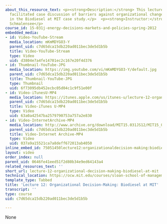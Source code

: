 ```yaml
---
about_this_resource_text: <p><strong>Description:</strong> This lecture features a
  facilitated case discussion of barriers against organizational change as present
  in the Biodiesel at MIT case study.</p>  <p><strong>Instructor:</strong> Richard
  Schmalensee</p>
course_id: 15-031j-energy-decisions-markets-and-policies-spring-2012
embedded_media:
- id: Video-YouTube-Stream
  media_location: mKmMDYGO3-Y
  parent_uid: c7d65dca15db220ad011bec3de5d1b5b
  title: Video-YouTube-Stream
  type: Video
  uid: d3804e7a4fe14701ec2c167e20f4d376
- id: Thumbnail-YouTube-JPG
  media_location: https://img.youtube.com/vi/mKmMDYGO3-Y/default.jpg
  parent_uid: c7d65dca15db220ad011bec3de5d1b5b
  title: Thumbnail-YouTube-JPG
  type: Thumbnail
  uid: 6f73095db452ecbc05d04c1c9f51e00f
- id: Video-iTunesU-MP4
  media_location: https://itunes.apple.com/us/itunes-u/lecture-12-organizational/id609039736?i=134214809
  parent_uid: c7d65dca15db220ad011bec3de5d1b5b
  title: Video-iTunes U-MP4
  type: Video
  uid: 63a0a42547ba2579790753a757a2e830
- id: Video-InternetArchive-MP4
  media_location: http://www.archive.org/download/MIT15.031JS12/MIT15_031JS12_lec12_300k.mp4
  parent_uid: c7d65dca15db220ad011bec3de5d1b5b
  title: Video-Internet Archive-MP4
  type: Video
  uid: 037a9a15521ca7a8deff672013ab4050
inline_embed_id: 75051450lecture12:organizationaldecision-making:biodieselatmit96561874
layout: video
order_index: null
parent_uid: 0646fe41eed51f2d80b34e9ed64143a4
related_resources_text: ''
short_url: lecture-12-organizational-decision-making-biodiesel-at-mit
technical_location: https://ocw.mit.edu/courses/sloan-school-of-management/15-031j-energy-decisions-markets-and-policies-spring-2012/video-lectures/lecture-12-organizational-decision-making-biodiesel-at-mit
template_type: Tabbed
title: 'Lecture 12: Organizational Decision-Making: Biodiesel at MIT'
transcript: ''
type: course
uid: c7d65dca15db220ad011bec3de5d1b5b

---
```

None